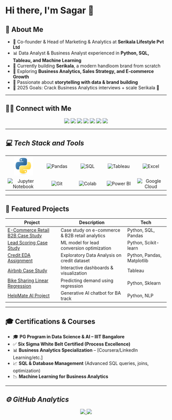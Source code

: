 # Hi there, I'm Sagar 👋


## 🚀 About Me  
- 🎯 Co-founder & Head of Marketing & Analytics at **Serikala Lifestyle Pvt Ltd**  
- 📊 Data Analyst & Business Analyst experienced in **Python, SQL, Tableau, and Machine Learning**  
- 🧵 Currently building **Serikala**, a modern handloom brand from scratch  
- 🧠 Exploring **Business Analytics, Sales Strategy, and E-commerce Growth**  
- 📢 Passionate about **storytelling with data & brand building**  
- 🥅 2025 Goals: Crack Business Analytics interviews + scale Serikala 🚀  

---
## 🤝🏻 Connect with Me  

<p align="center">
<a href="https://www.linkedin.com/in/sagarsinghkumar/"><img src="https://img.shields.io/badge/-Sagar%20Singh-0077B5?style=flat&logo=Linkedin&logoColor=white"/></a>
<a href="mailto:sagar.kumarsingh510@gmail.com"><img src="https://img.shields.io/badge/-Personal%20Mail-D14836?style=flat&logo=Gmail&logoColor=white"/></a>
<a href="mailto:info@serikala.com"><img src="https://img.shields.io/badge/-Business%20Mail-8B0000?style=flat&logo=Gmail&logoColor=white"/></a>
<a href="https://github.com/sagarsingh510"><img src="https://img.shields.io/badge/-GitHub-181717?style=flat&logo=github&logoColor=white"/></a>
<a href="https://www.instagram.com/_sagarkumarsingh_/"><img src="https://img.shields.io/badge/-@_sagarkumarsingh_-E4405F?style=flat&logo=Instagram&logoColor=white"/></a>
<a href="https://www.instagram.com/serikala_official/"><img src="https://img.shields.io/badge/-@serikala_official-E4405F?style=flat&logo=Instagram&logoColor=white"/></a>
<a href="https://www.facebook.com/share/1FSzDMFu2R/"><img src="https://img.shields.io/badge/-Serikala%20Facebook-1877F2?style=flat&logo=Facebook&logoColor=white"/></a>
</p>

---


<h2><i>💻 Tech Stack and Tools</i></h2>

<table width="100">
<tr>
    <td align='center' width="190">
        <img src="https://raw.githubusercontent.com/devicons/devicon/master/icons/python/python-original.svg" width="60">
    </td>
    <td align='center' width="190">
        <img src="https://cdn-icons-png.flaticon.com/512/2772/2772128.png" width="60" title="Pandas">
    </td>
    <td align='center' width="190">
        <img src="https://www.svgrepo.com/show/331760/sql-database-generic.svg" width="60" title="SQL">
    </td>
    <td align='center' width="190">
        <img src="https://cdn.worldvectorlogo.com/logos/tableau-software.svg" width="100" title="Tableau">
    </td>
    <td align='center' width="190">
        <img src="https://cdn.iconscout.com/icon/free/png-256/free-excel-4-599477.png" width="60" title="Excel">
    </td>
</tr>
<tr>
    <td align='center'>
        <img src="https://upload.wikimedia.org/wikipedia/commons/3/38/Jupyter_logo.svg" height="60" title="Jupyter Notebook">
    </td>
    <td align='center'>
        <img src="https://cdn.worldvectorlogo.com/logos/git-icon.svg" width="60" title="Git">
    </td>
    <td align='center'>
        <img src="https://cdn-icons-png.flaticon.com/512/5968/5968705.png" width="60" title="Colab">
    </td>
    <td align='center'>
        <img src="https://cdn.worldvectorlogo.com/logos/power-bi.svg" width="70" title="Power BI">
    </td>
    <td align='center'>
        <img src="https://www.vectorlogo.zone/logos/google_cloud/google_cloud-icon.svg" width="60" title="Google Cloud">
    </td>
</tr>
</table>

---

## 📌 Featured Projects  

| Project | Description | Tech |
|---------|-------------|------|
| [E-Commerce Retail B2B Case Study](https://github.com/sagarsingh510/E-Commerce-Retail-B2B-Case-Study) | Case study on e-commerce & B2B retail analytics | Python, SQL, Pandas |
| [Lead Scoring Case Study](https://github.com/sagarsingh510/Lead-Scoring-Case-Study--Assignment) | ML model for lead conversion optimization | Python, Scikit-learn |
| [Credit EDA Assignment](https://github.com/sagarsingh510) | Exploratory Data Analysis on credit dataset | Python, Pandas, Matplotlib |
| [Airbnb Case Study](https://github.com/sagarsingh510) | Interactive dashboards & visualization | Tableau |
| [Bike Sharing Linear Regression](https://github.com/sagarsingh510) | Predicting demand using regression | Python, Sklearn |
| [HelpMate AI Project](https://github.com/sagarsingh510) | Generative AI chatbot for BA track | Python, NLP |

---

## 🎓 Certifications & Courses  

- 🎓 **PG Program in Data Science & AI – IIIT Bangalore**  
- ✅ **Six Sigma White Belt Certified (Process Excellence)**  
- 📊 **Business Analytics Specialization** – [Coursera/LinkedIn Learning/etc.]  
- 📈 **SQL & Database Management** (Advanced SQL queries, joins, optimization)  
- 📉 **Machine Learning for Business Analytics**  

---


<h2><i>⚙️ GitHub Analytics</i></h2>

<p align="center">
<a href="https://github.com/sagarsingh510">
  <img height="180em" src="https://github-readme-stats-eight-theta.vercel.app/api?username=sagarsingh510&show_icons=true&theme=algolia&include_all_commits=true&count_private=true"/>
  <img height="180em" src="https://github-readme-stats-eight-theta.vercel.app/api/top-langs/?username=sagarsingh510&layout=compact&langs_count=8&theme=algolia"/>
</a>
</p>



